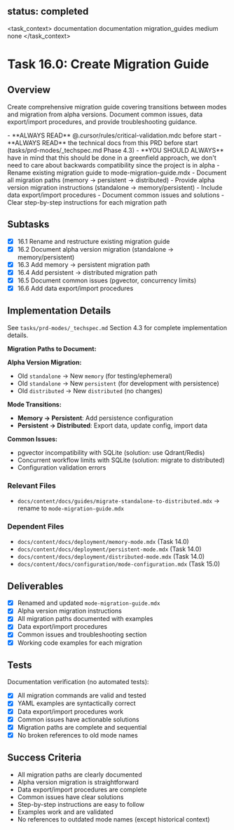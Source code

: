 ## status: completed

<task_context>
<domain>documentation</domain>
<type>documentation</type>
<scope>migration_guides</scope>
<complexity>medium</complexity>
<dependencies>none</dependencies>
</task_context>

# Task 16.0: Create Migration Guide

## Overview

Create comprehensive migration guide covering transitions between modes and migration from alpha versions. Document common issues, data export/import procedures, and provide troubleshooting guidance.

<critical>
- **ALWAYS READ** @.cursor/rules/critical-validation.mdc before start
- **ALWAYS READ** the technical docs from this PRD before start (tasks/prd-modes/_techspec.md Phase 4.3)
- **YOU SHOULD ALWAYS** have in mind that this should be done in a greenfield approach, we don't need to care about backwards compatibility since the project is in alpha
</critical>

<requirements>
- Rename existing migration guide to mode-migration-guide.mdx
- Document all migration paths (memory → persistent → distributed)
- Provide alpha version migration instructions (standalone → memory/persistent)
- Include data export/import procedures
- Document common issues and solutions
- Clear step-by-step instructions for each migration path
</requirements>

## Subtasks

- [x] 16.1 Rename and restructure existing migration guide
- [x] 16.2 Document alpha version migration (standalone → memory/persistent)
- [x] 16.3 Add memory → persistent migration path
- [x] 16.4 Add persistent → distributed migration path
- [x] 16.5 Document common issues (pgvector, concurrency limits)
- [x] 16.6 Add data export/import procedures

## Implementation Details

See `tasks/prd-modes/_techspec.md` Section 4.3 for complete implementation details.

**Migration Paths to Document:**

**Alpha Version Migration:**
- Old `standalone` → New `memory` (for testing/ephemeral)
- Old `standalone` → New `persistent` (for development with persistence)
- Old `distributed` → New `distributed` (no changes)

**Mode Transitions:**
- **Memory → Persistent**: Add persistence configuration
- **Persistent → Distributed**: Export data, update config, import data

**Common Issues:**
- pgvector incompatibility with SQLite (solution: use Qdrant/Redis)
- Concurrent workflow limits with SQLite (solution: migrate to distributed)
- Configuration validation errors

### Relevant Files

- `docs/content/docs/guides/migrate-standalone-to-distributed.mdx` → rename to `mode-migration-guide.mdx`

### Dependent Files

- `docs/content/docs/deployment/memory-mode.mdx` (Task 14.0)
- `docs/content/docs/deployment/persistent-mode.mdx` (Task 14.0)
- `docs/content/docs/deployment/distributed-mode.mdx` (Task 14.0)
- `docs/content/docs/configuration/mode-configuration.mdx` (Task 15.0)

## Deliverables

- [x] Renamed and updated `mode-migration-guide.mdx`
- [x] Alpha version migration instructions
- [x] All migration paths documented with examples
- [x] Data export/import procedures
- [x] Common issues and troubleshooting section
- [x] Working code examples for each migration

## Tests

Documentation verification (no automated tests):
- [x] All migration commands are valid and tested
- [x] YAML examples are syntactically correct
- [x] Data export/import procedures work
- [x] Common issues have actionable solutions
- [x] Migration paths are complete and sequential
- [x] No broken references to old mode names

## Success Criteria

- All migration paths are clearly documented
- Alpha version migration is straightforward
- Data export/import procedures are complete
- Common issues have clear solutions
- Step-by-step instructions are easy to follow
- Examples work and are validated
- No references to outdated mode names (except historical context)
